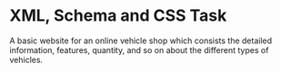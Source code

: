 # XML, Schema and CSS Task

A basic website for an online vehicle shop which consists the detailed information, features, quantity, and so on about the different types of vehicles.

